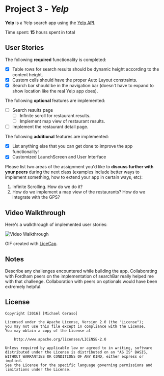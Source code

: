 # Project 3 - *Yelp*

**Yelp** is a Yelp search app using the [Yelp API](http://www.yelp.com/developers/documentation/v2/search_api).

Time spent: **15** hours spent in total

## User Stories

The following **required** functionality is completed:

- [x] Table rows for search results should be dynamic height according to the content height.
- [x] Custom cells should have the proper Auto Layout constraints.
- [x] Search bar should be in the navigation bar (doesn't have to expand to show location like the real Yelp app does).

The following **optional** features are implemented:

- [ ] Search results page
   - [ ] Infinite scroll for restaurant results.
   - [ ] Implement map view of restaurant results.
- [ ] Implement the restaurant detail page.

The following **additional** features are implemented:

- [x] List anything else that you can get done to improve the app functionality!
- [x] Customized LaunchScreen and User Interface

Please list two areas of the assignment you'd like to **discuss further with your peers** during the next class (examples include better ways to implement something, how to extend your app in certain ways, etc):

1. Infinite Scrolling. How do we do it?
2. How do we implement a map view of the restaurants? How do we integrate with the GPS?

## Video Walkthrough 

Here's a walkthrough of implemented user stories:

<img src='http://i.imgur.com/o2YgMDas.jpg' title='Video Walkthrough' width='' alt='Video Walkthrough' />

GIF created with [LiceCap](http://www.cockos.com/licecap/).

## Notes

Describe any challenges encountered while building the app.
Collaborating with Fordham peers on the implementation of searchBar really helped me with that challenge. Collaboration with peers on  optionals would have been extremely helpful.

## License

    Copyright [2016] [Michael Ceraso]

    Licensed under the Apache License, Version 2.0 (the "License");
    you may not use this file except in compliance with the License.
    You may obtain a copy of the License at

        http://www.apache.org/licenses/LICENSE-2.0

    Unless required by applicable law or agreed to in writing, software
    distributed under the License is distributed on an "AS IS" BASIS,
    WITHOUT WARRANTIES OR CONDITIONS OF ANY KIND, either express or implied.
    See the License for the specific language governing permissions and
    limitations under the License.
